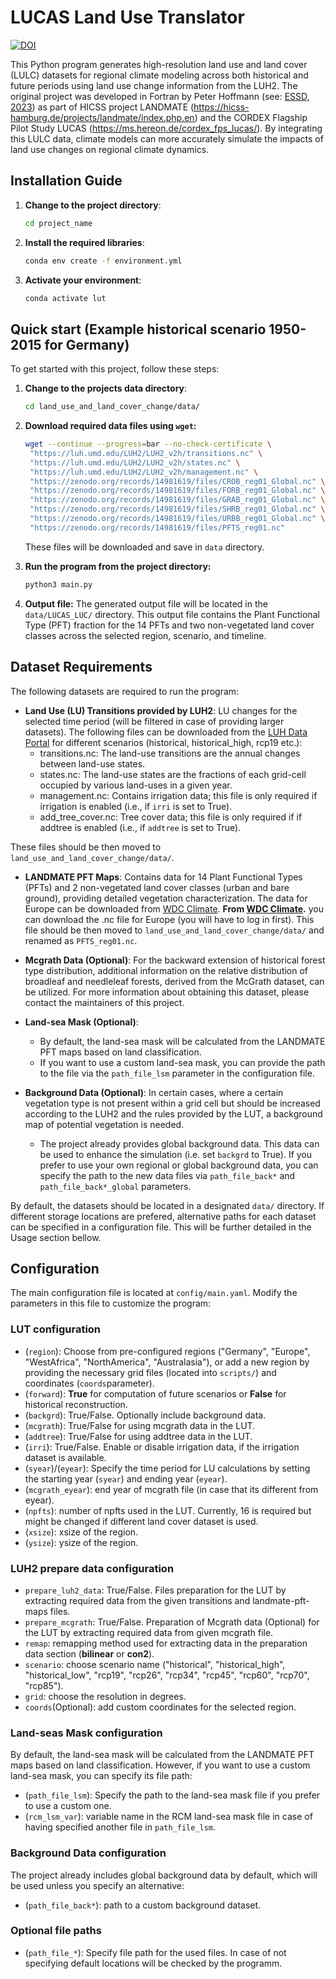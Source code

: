 # LUCAS Land Use Translator

[![DOI](https://zenodo.org/badge/DOI/10.5281/zenodo.15039127.svg)](https://doi.org/10.5281/zenodo.15039127)

This Python program generates high-resolution land use and land cover (LULC) datasets for regional climate modeling across both historical and future periods using land use change information from the LUH2. The original project was developed in Fortran by Peter Hoffmann (see: [ESSD, 2023](https://essd.copernicus.org/articles/15/3819/2023/)) as part of HICSS project LANDMATE (<https://hicss-hamburg.de/projects/landmate/index.php.en>) and the CORDEX Flagship Pilot Study LUCAS (<https://ms.hereon.de/cordex_fps_lucas/>). By integrating this LULC data, climate models can more accurately simulate the impacts of land use changes on regional climate dynamics.

## Installation Guide

1. **Change to the project directory**:

   ```bash
   cd project_name
   ```

2. **Install the required libraries**:

   ```bash
   conda env create -f environment.yml
   ```

3. **Activate your environment**:

   ```bash
   conda activate lut
   ```

## Quick start (Example historical scenario 1950-2015 for Germany)

To get started with this project, follow these steps:

1. **Change to the projects data directory**:

   ```bash
   cd land_use_and_land_cover_change/data/
   ```

2. **Download required data files using `wget`:**

   ```bash
   wget --continue --progress=bar --no-check-certificate \
    "https://luh.umd.edu/LUH2/LUH2_v2h/transitions.nc" \
    "https://luh.umd.edu/LUH2/LUH2_v2h/states.nc" \
    "https://luh.umd.edu/LUH2/LUH2_v2h/management.nc" \
    "https://zenodo.org/records/14981619/files/CROB_reg01_Global.nc" \
    "https://zenodo.org/records/14981619/files/FORB_reg01_Global.nc" \
    "https://zenodo.org/records/14981619/files/GRAB_reg01_Global.nc" \
    "https://zenodo.org/records/14981619/files/SHRB_reg01_Global.nc" \
    "https://zenodo.org/records/14981619/files/URBB_reg01_Global.nc" \
    "https://zenodo.org/records/14981619/files/PFTS_reg01.nc"
   ```

   These files will be downloaded and save in `data` directory.

3. **Run the program from the project directory:**

   ```bash
   python3 main.py
   ```

4. **Output file:** The generated output file will be located in the  `data/LUCAS_LUC/` directory. This output file contains the Plant Functional Type (PFT) fraction for the 14 PFTs and two non-vegetated land cover classes across the selected region, scenario, and timeline.

## Dataset Requirements

The following datasets are required to run the program:

- **Land Use (LU) Transitions provided by LUH2**: LU changes for the selected time period (will be filtered in case of providing larger datasets). The following files can be downloaded from the [LUH Data Portal](https://luh.umd.edu/data.shtml) for different scenarios (historical, historical_high, rcp19 etc.):
  - transitions.nc: The land-use transitions are the annual changes between land-use states.
  - states.nc: The land-use states are the fractions of each grid-cell occupied by various land-uses in a given year.
  - management.nc: Contains irrigation data; this file is only required if irrigation is enabled (i.e., if `irri` is set to True).
  - add_tree_cover.nc: Tree cover data; this file is only required if if addtree is enabled (i.e., if `addtree` is set to True).

These files should be then moved to `land_use_and_land_cover_change/data/`.

- **LANDMATE PFT Maps**: Contains data for 14 Plant Functional Types (PFTs) and 2 non-vegetated land cover classes (urban and bare ground), providing detailed vegetation characterization. The data for Europe can be downloaded from [WDC Climate](https://www.wdc-climate.de/ui/entry?acronym=LM_PFT_EUR_v1.1_afts). **From [WDC Climate](https://www.wdc-climate.de/ui/entry?acronym=LM_PFT_EUR_v1.1_afts).** you can download the .nc file for Europe (you will have to log in first). This file should be then moved to `land_use_and_land_cover_change/data/` and renamed as `PFTS_reg01.nc`.

- **Mcgrath Data (Optional)**: For the backward extension of historical forest type distribution, additional information on the relative distribution of broadleaf and needleleaf forests, derived from the McGrath dataset, can be utilized. For more information about obtaining this dataset, please contact the maintainers of this project.

- **Land-sea Mask (Optional)**:
  - By default, the land-sea mask will be calculated from the LANDMATE PFT maps based on land classification.
  - If you want to use a custom land-sea mask, you can provide the path to the file via the `path_file_lsm` parameter in the configuration file.
- **Background Data (Optional)**: In certain cases, where a certain vegetation type is not present within a grid cell but should be increased according to the LUH2 and the rules provided by the LUT, a background map of potential vegetation is needed.
  - The project already provides global background data. This data can be used to enhance the simulation (i.e. set `backgrd` to True). If you prefer to use your own regional or global background data, you can specify the path to the new data files via `path_file_back*` and `path_file_back*_global` parameters.

By default, the datasets should be located in a designated `data/` directory. If different storage locations are prefered, alternative paths for each dataset can be specified in a configuration file. This will be further detailed in the Usage section bellow.

## Configuration

The main configuration file is located at `config/main.yaml`. Modify the parameters in this file to customize the program:

### LUT configuration

- (`region`): Choose from pre-configured regions ("Germany", "Europe", "WestAfrica", "NorthAmerica", "Australasia"), or add a new region by providing the necessary grid files (located into `scripts/`) and coordinates (`coords`parameter).
- (`forward`): **True** for computation of future scenarios or **False** for historical reconstruction.
- (`backgrd`): True/False. Optionally include background data.
- (`mcgrath`): True/False for using mcgrath data in the LUT.
- (`addtree`): True/False for using addtree data in the LUT.
- (`irri`): True/False. Enable or disable irrigation data, if the irrigation dataset is available.
- (`syear`)/(`eyear`): Specify the time period for LU calculations by setting the starting year (`syear`) and ending year (`eyear`).
- (`mcgrath_eyear`): end year of mcgrath file (in case that its different from eyear).
- (`npfts`): number of npfts used in the LUT. Currently, 16 is required but might be changed if different land cover dataset is used.
- (`xsize`): xsize of the region.
- (`ysize`): ysize of the region.

### LUH2 prepare data configuration

- `prepare_luh2_data`: True/False. Files preparation for the LUT by extracting required data from the given transitions and landmate-pft-maps files.
- `prepare_mcgrath`: True/False. Preparation of Mcgrath data (Optional) for the LUT by extracting required data from given mcgrath file.
- `remap`: remapping method used for extracting data in the preparation data section (**bilinear** or **con2**).
- `scenario`: choose scenario name ("historical", "historical_high", "historical_low", "rcp19", "rcp26", "rcp34", "rcp45", "rcp60", "rcp70", "rcp85").
- `grid`: choose the resolution in degrees.
- `coords`(Optional): add custom coordinates for the selected region.

### Land-seas Mask configuration

By default, the land-sea mask will be calculated from the LANDMATE PFT maps based on land classification. However, if you want to use a custom land-sea mask, you can specify its file path:

- (`path_file_lsm`): Specify the path to the land-sea mask file if you prefer to use a custom one.
- (`rcm_lsm_var`): variable name in the RCM land-sea mask file in case of having specified another file in `path_file_lsm`.

### Background Data configuration

The project already includes global background data by default, which will be used unless you specify an alternative:

- (`path_file_back*`): path to a custom background dataset.

### Optional file paths

- (`path_file_*`): Specify file path for the used files. In case of not specifying default locations will be checked by the programm.

